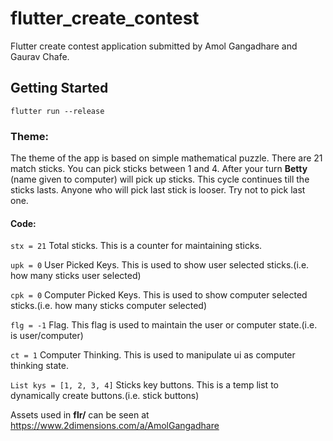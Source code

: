 # flutter_create_contest

Flutter create contest application submitted by Amol Gangadhare and Gaurav Chafe.

## Getting Started

  `flutter run --release`

### Theme: 
The theme of the app is based on simple mathematical puzzle. There are 21 match sticks. 
You can pick sticks between 1 and 4. After your turn <b>Betty</b> (name given to computer) will pick up sticks.
This cycle continues till the sticks lasts. Anyone who will pick last stick is looser. Try not to pick last one.

#### Code:

   `stx = 21`  Total sticks. This is a counter for maintaining sticks.
   
   `upk = 0`   User Picked Keys. This is used to show user selected sticks.(i.e. how many sticks user selected)
   
   `cpk = 0`   Computer Picked Keys. This is used to show computer selected sticks.(i.e. how many sticks computer selected)
   
   `flg = -1`  Flag. This flag is used to maintain the user or computer state.(i.e. is user/computer)
   
   `ct = 1`    Computer Thinking. This is used to manipulate ui as computer thinking state.
   
  `List kys = [1, 2, 3, 4]` Sticks key buttons. This is a temp list to dynamically create buttons.(i.e. stick buttons)

 
 Assets used in <b>flr/</b> can be seen at https://www.2dimensions.com/a/AmolGangadhare
 